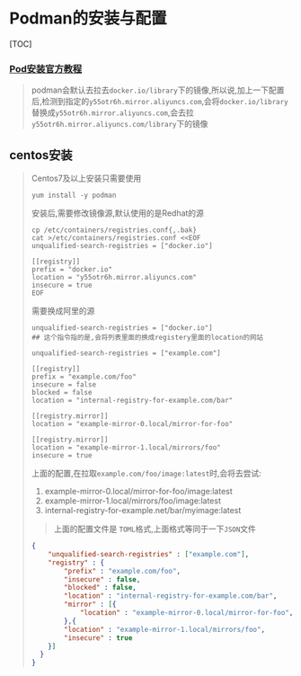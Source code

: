 # Podman的安装与配置

[TOC]





### [Pod安装官方教程](https://podman.io/getting-started/installation)





> podman会默认去拉去`docker.io/library`下的镜像,所以说,加上一下配置后,检测到指定的`y55otr6h.mirror.aliyuncs.com`,会将`docker.io/library`替换成`y55otr6h.mirror.aliyuncs.com`,会去拉`y55otr6h.mirror.aliyuncs.com/library`下的镜像





## centos安装

> Centos7及以上安装只需要使用
>
> ```
> yum install -y podman
> ```
>
> 安装后,需要修改镜像源,默认使用的是Redhat的源
>
> ```
> cp /etc/containers/registries.conf{,.bak}
> cat >/etc/containers/registries.conf <<EOF
> unqualified-search-registries = ["docker.io"]
> 
> [[registry]]
> prefix = "docker.io"
> location = "y55otr6h.mirror.aliyuncs.com"
> insecure = true
> EOF
> ```
>
> 需要换成阿里的源
>
> ```
> unqualified-search-registries = ["docker.io"]
> ## 这个指令指的是,会将列表里面的换成registery里面的location的网站
> ```
>
> ```
> unqualified-search-registries = ["example.com"]
> 
> [[registry]]
> prefix = "example.com/foo"
> insecure = false
> blocked = false
> location = "internal-registry-for-example.com/bar"
> 
> [[registry.mirror]]
> location = "example-mirror-0.local/mirror-for-foo"
> 
> [[registry.mirror]]
> location = "example-mirror-1.local/mirrors/foo"
> insecure = true
> 
> ```
>
> 上面的配置,在拉取`example.com/foo/image:latest`时,会将去尝试:
>
> 1. example-mirror-0.local/mirror-for-foo/image:latest
> 2. example-mirror-1.local/mirrors/foo/image:latest
> 3. internal-registry-for-example.net/bar/myimage:latest
>
> > 上面的配置文件是 `TOML`格式,上面格式等同于一下`JSON`文件
>
> ```json
> {
>     "unqualified-search-registries" : ["example.com"],
>     "registry" : {
>         "prefix" : "example.com/foo",
>         "insecure" : false,
>         "blocked" : false,
>         "location" : "internal-registry-for-example.com/bar",
>         "mirror" : [{
>             "location" : "example-mirror-0.local/mirror-for-foo",
>         },{
>         "location" : "example-mirror-1.local/mirrors/foo",
>         "insecure" : true
>     }]
> 	}
> }
> ```
>
> 